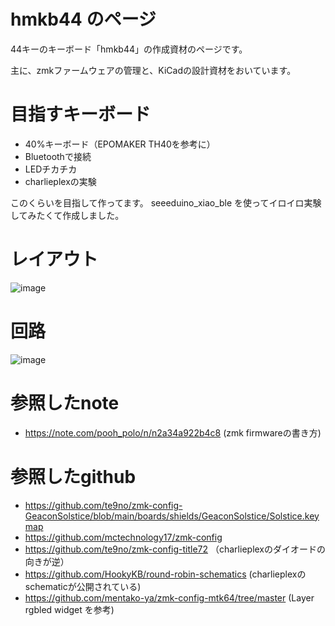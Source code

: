 # hmkb44 のページ

44キーのキーボード「hmkb44」の作成資材のページです。

主に、zmkファームウェアの管理と、KiCadの設計資材をおいています。

# 目指すキーボード
* 40%キーボード（EPOMAKER TH40を参考に）
* Bluetoothで接続
* LEDチカチカ
* charlieplexの実験

このくらいを目指して作ってます。
seeeduino_xiao_ble を使ってイロイロ実験してみたくて作成しました。
# レイアウト
![image](https://github.com/user-attachments/assets/eb86fd2e-88db-4f7e-a59b-884f75020a4a)

# 回路
![image](https://github.com/user-attachments/assets/27edb557-1e68-4188-a6b6-7f6a72c5f3db)


# 参照したnote
* https://note.com/pooh_polo/n/n2a34a922b4c8 (zmk firmwareの書き方)

# 参照したgithub
* https://github.com/te9no/zmk-config-GeaconSolstice/blob/main/boards/shields/GeaconSolstice/Solstice.keymap
* https://github.com/mctechnology17/zmk-config
* https://github.com/te9no/zmk-config-title72 （charlieplexのダイオードの向きが逆）
* https://github.com/HookyKB/round-robin-schematics (charlieplexのschematicが公開されている)
* https://github.com/mentako-ya/zmk-config-mtk64/tree/master (Layer rgbled widget を参考)
